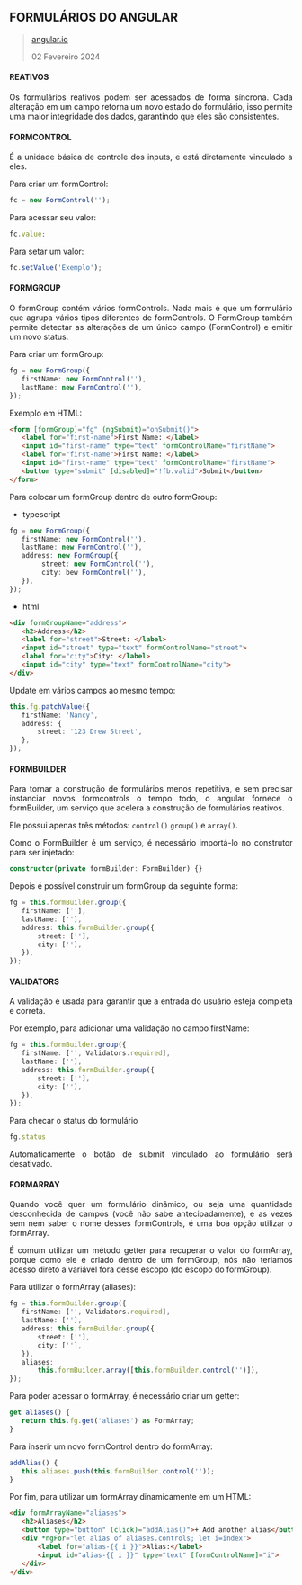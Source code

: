 <div align='justify'>

## FORMULÁRIOS DO ANGULAR

>[angular.io](https://angular.io/guide/reactive-forms)
>
>02 Fevereiro 2024

#### REATIVOS

Os formulários reativos podem ser acessados de forma síncrona. Cada alteração em um campo retorna um novo estado do formulário, isso permite uma maior integridade dos dados, garantindo que eles são consistentes.

#### FORMCONTROL

É a unidade básica de controle dos inputs, e está diretamente vinculado a eles.

Para criar um formControl:

```ts
fc = new FormControl('');
```
Para acessar seu valor:
```ts
fc.value;
```
Para setar um valor:
```ts
fc.setValue('Exemplo');
```

#### FORMGROUP
O formGroup contém vários formControls. Nada mais é que um formulário que agrupa vários tipos diferentes de formControls. O FormGroup também permite detectar as alterações de um único campo (FormControl) e emitir um novo status.

Para criar um formGroup:

```ts
fg = new FormGroup({
   firstName: new FormControl(''),
   lastName: new FormControl(''),
});
```
Exemplo em HTML:

```html
<form [formGroup]="fg" (ngSubmit)="onSubmit()">
   <label for="first-name">First Name: </label>
   <input id="first-name" type="text" formControlName="firstName">
   <label for="first-name">First Name: </label>
   <input id="first-name" type="text" formControlName="firstName">
   <button type="submit" [disabled]="!fb.valid">Submit</button>
</form>
```

Para colocar um formGroup dentro de outro formGroup:
- typescript

```ts
fg = new FormGroup({
   firstName: new FormControl(''),
   lastName: new FormControl(''),
   address: new FormGroup({
        street: new FormControl(''),
        city: bew FormControl(''),
   }),
});
```

- html
```html
<div formGroupName="address">
   <h2>Address</h2>
   <label for="street">Street: </label>
   <input id="street" type="text" formControlName="street">
   <label for="city">City: </label>
   <input id="city" type="text" formControlName="city">
</div>
```

Update em vários campos ao mesmo tempo:
```ts
this.fg.patchValue({
   firstName: 'Nancy',
   address: {
       street: '123 Drew Street',
   },
});
```
#### FORMBUILDER

Para tornar a construção de formulários menos repetitiva, e sem precisar instanciar novos formcontrols o tempo todo, o angular fornece o formBuilder, um serviço que acelera a construção de formulários reativos. 

Ele possui apenas três métodos: `control()` `group()` e `array()`.

Como o FormBuilder é um serviço, é necessário importá-lo no construtor para ser injetado:
```ts
constructor(private formBuilder: FormBuilder) {}
```

Depois é possível construir um formGroup da seguinte forma:

```ts
fg = this.formBuilder.group({
   firstName: [''],
   lastName: [''],
   address: this.formBuilder.group({
       street: [''],
       city: [''],
   }),
});
```
#### VALIDATORS

A validação é usada para garantir que a entrada do usuário esteja completa e correta.

Por exemplo, para adicionar uma validação no campo firstName:

```ts
fg = this.formBuilder.group({
   firstName: ['', Validators.required],
   lastName: [''],
   address: this.formBuilder.group({
       street: [''],
       city: [''],
   }),
});
```

Para checar o status do formulário


```ts
fg.status
```
Automaticamente o botão de submit vinculado ao formulário será desativado.

#### FORMARRAY

Quando você quer um formulário dinâmico, ou seja uma quantidade desconhecida de campos (você não sabe antecipadamente), e as vezes sem nem saber o nome desses formControls, é uma boa opção utilizar o formArray.

É comum utilizar um método getter para recuperar o valor do formArray, porque como ele é criado dentro de um formGroup, nós não teriamos acesso direto a variável fora desse escopo (do escopo do formGroup).

Para utilizar o formArray (aliases):

```ts
fg = this.formBuilder.group({
   firstName: ['', Validators.required],
   lastName: [''],
   address: this.formBuilder.group({
       street: [''],
       city: [''],
   }),
   aliases:
       this.formBuilder.array([this.formBuilder.control('')]),
});
```

Para poder acessar o formArray, é necessário criar um getter:
```ts
get aliases() {
   return this.fg.get('aliases') as FormArray;
}
```
Para inserir um novo formControl dentro do formArray:
```ts
addAlias() {
   this.aliases.push(this.formBuilder.control(''));
}
```
Por fim, para utilizar um formArray dinamicamente em um HTML:

```html
<div formArrayName="aliases">
   <h2>Aliases</h2>
   <button type="button" (click)="addAlias()">+ Add another alias</button>
   <div *ngFor="let alias of aliases.controls; let i=index">
       <label for="alias-{{ i }}">Alias:</label>
       <input id="alias-{{ i }}" type="text" [formControlName]="i">
   </div>
</div>
```

</div>
